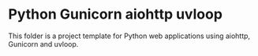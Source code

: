 # Python Gunicorn aiohttp uvloop
This folder is a project template for Python web applications using aiohttp, Gunicorn and uvloop.